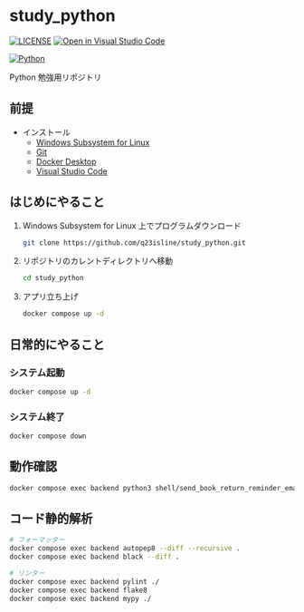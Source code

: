 # study_python

[![LICENSE](https://img.shields.io/badge/license-MIT-green.svg)](./LICENSE)
[![Open in Visual Studio Code](https://img.shields.io/static/v1?logo=visualstudiocode&label=&message=Open%20in%20Visual%20Studio%20Code&labelColor=555555&color=007acc&logoColor=007acc)](https://github.dev/q23isline/study_python)

[![Python](https://img.shields.io/static/v1?logo=python&label=Python&message=v3&labelColor=555555&color=#3776AB&logoColor=#3776AB)](https://www.python.org/)

Python 勉強用リポジトリ

## 前提

- インストール
  - [Windows Subsystem for Linux](https://learn.microsoft.com/ja-jp/windows/wsl/)
  - [Git](https://git-scm.com/)
  - [Docker Desktop](https://www.docker.com/ja-jp/products/docker-desktop/)
  - [Visual Studio Code](https://code.visualstudio.com/)

## はじめにやること

1. Windows Subsystem for Linux 上でプログラムダウンロード

    ```bash
    git clone https://github.com/q23isline/study_python.git
    ```

2. リポジトリのカレントディレクトリへ移動

    ```bash
    cd study_python
    ```

3. アプリ立ち上げ

    ```bash
    docker compose up -d
    ```

## 日常的にやること

### システム起動

```bash
docker compose up -d
```

### システム終了

```bash
docker compose down
```

## 動作確認

```bash
docker compose exec backend python3 shell/send_book_return_reminder_email_shell.py
```

## コード静的解析

```bash
# フォーマッター
docker compose exec backend autopep8 --diff --recursive .
docker compose exec backend black --diff .

# リンター
docker compose exec backend pylint ./
docker compose exec backend flake8
docker compose exec backend mypy ./
```
